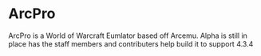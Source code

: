 ArcPro
======

ArcPro is a World of Warcraft Eumlator based off Arcemu. Alpha is still in place has the staff members and contributers help build it to support 4.3.4
